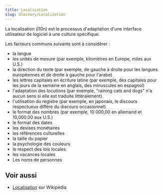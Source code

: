 ```yaml
---
title: Localisation
slug: Glossary/Localization
---
```


La localisation (l10n) est le processus d'adaptation d'une interface utilisateur de logiciel à une culture spécifique.

Les facteurs communs suivants sont à considérer :

- la langue
- les unités de mesure (par exemple, kilomètres en Europe, miles aux U.S.)
- la direction du texte (par exemple, de gauche à droite pour les langues européennes et de droite à gauche pour l'arabe)
- les lettres capitales en écriture latine (par exemple, des capitales pour les jours de la semaine en anglais, des minuscules en espagnol)
- l'adaptation des locutions (par exemple, "raining cats and dogs" n'a aucun sens si elle est traduite littéralement).
- l'utilisation du registre (par exemple, en japonais, le discours respectueux diffère du discours occasionnel)
- le format des nombres (par exemple, 10 000,00 en allemand et 10,000.00 aux U.S.)
- le format des dates
- les devises monétaires
- les références culturelles
- la taille du papier
- la psychologie des couleurs
- le respect des lois locales
- les vacances locales
- Les noms de personnes

## Voir aussi

- [Localisation](<https://fr.wikipedia.org/wiki/Localisation_(linguistique)>) sur Wikipédia
